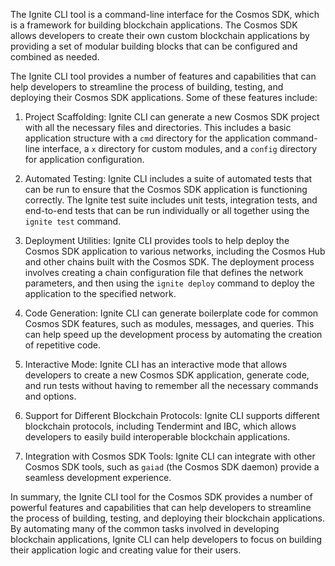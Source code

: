The Ignite CLI tool is a command-line interface for the Cosmos SDK, which is a framework for building blockchain applications. The Cosmos SDK allows developers to create their own custom blockchain applications by providing a set of modular building blocks that can be configured and combined as needed.

The Ignite CLI tool provides a number of features and capabilities that can help developers to streamline the process of building, testing, and deploying their Cosmos SDK applications. Some of these features include:

1.  Project Scaffolding: Ignite CLI can generate a new Cosmos SDK project with all the necessary files and directories. This includes a basic application structure with a `cmd` directory for the application command-line interface, a `x` directory for custom modules, and a `config` directory for application configuration.
    
2.  Automated Testing: Ignite CLI includes a suite of automated tests that can be run to ensure that the Cosmos SDK application is functioning correctly. The Ignite test suite includes unit tests, integration tests, and end-to-end tests that can be run individually or all together using the `ignite test` command.
    
3.  Deployment Utilities: Ignite CLI provides tools to help deploy the Cosmos SDK application to various networks, including the Cosmos Hub and other chains built with the Cosmos SDK. The deployment process involves creating a chain configuration file that defines the network parameters, and then using the `ignite deploy` command to deploy the application to the specified network.
    
4.  Code Generation: Ignite CLI can generate boilerplate code for common Cosmos SDK features, such as modules, messages, and queries. This can help speed up the development process by automating the creation of repetitive code.
    
5.  Interactive Mode: Ignite CLI has an interactive mode that allows developers to create a new Cosmos SDK application, generate code, and run tests without having to remember all the necessary commands and options.
    
6.  Support for Different Blockchain Protocols: Ignite CLI supports different blockchain protocols, including Tendermint and IBC, which allows developers to easily build interoperable blockchain applications.
    
7.  Integration with Cosmos SDK Tools: Ignite CLI can integrate with other Cosmos SDK tools, such as `gaiad` (the Cosmos SDK daemon) provide a seamless development experience.
    

In summary, the Ignite CLI tool for the Cosmos SDK provides a number of powerful features and capabilities that can help developers to streamline the process of building, testing, and deploying their blockchain applications. By automating many of the common tasks involved in developing blockchain applications, Ignite CLI can help developers to focus on building their application logic and creating value for their users.